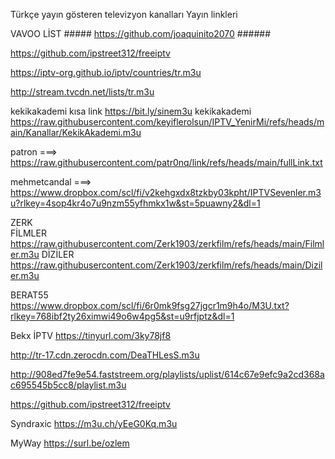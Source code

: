 Türkçe yayın gösteren televizyon kanalları  Yayın linkleri

VAVOO LİST ##### https://github.com/joaquinito2070  ######

https://github.com/ipstreet312/freeiptv

https://iptv-org.github.io/iptv/countries/tr.m3u

http://stream.tvcdn.net/lists/tr.m3u

kekikakademi kısa link https://bit.ly/sinem3u
kekikakademi https://raw.githubusercontent.com/keyiflerolsun/IPTV_YenirMi/refs/heads/main/Kanallar/KekikAkademi.m3u

patron ===> https://raw.githubusercontent.com/patr0nq/link/refs/heads/main/fullLink.txt

mehmetcandal ===> https://www.dropbox.com/scl/fi/v2kehgxdx8tzkby03kpht/IPTVSevenler.m3u?rlkey=4sop4kr4o7u9nzm55yfhmkx1w&st=5puawny2&dl=1

ZERK  
FİLMLER
https://raw.githubusercontent.com/Zerk1903/zerkfilm/refs/heads/main/Filmler.m3u
DİZİLER
https://raw.githubusercontent.com/Zerk1903/zerkfilm/refs/heads/main/Diziler.m3u

BERAT55
https://www.dropbox.com/scl/fi/6r0mk9fsg27jgcr1m9h4o/M3U.txt?rlkey=768ibf2ty26ximwi49o6w4pg5&st=u9rfjptz&dl=1

Bekx İPTV https://tinyurl.com/3ky78jf8

http://tr-17.cdn.zerocdn.com/DeaTHLesS.m3u



 http://908ed7fe9e54.faststreem.org/playlists/uplist/614c67e9efc9a2cd368ac695545b5cc8/playlist.m3u 


https://github.com/ipstreet312/freeiptv

Syndraxic 
https://m3u.ch/yEeG0Kq.m3u

MyWay https://surl.be/ozlem


